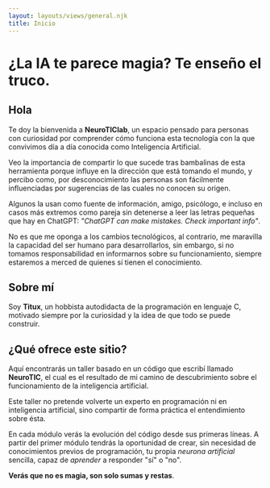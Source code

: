 ```yaml
---
layout: layouts/views/general.njk
title: Inicio
---
```


# ¿La IA te parece magia? Te enseño el truco.

## Hola

Te doy la bienvenida a **NeuroTIClab**, un espacio pensado para personas con curiosidad por comprender cómo funciona
esta tecnología con la que convivimos día a día conocida como Inteligencia Artificial.

Veo la importancia de compartir lo que sucede tras bambalinas de esta herramienta porque influye en la dirección que
está tomando el mundo, y percibo como, por desconocimiento las personas son fácilmente influenciadas por sugerencias
de las cuales no conocen su origen.

Algunos la usan como fuente de información, amigo, psicólogo, e incluso en casos más extremos como pareja sin
detenerse a leer las letras pequeñas que hay en ChatGPT: *"ChatGPT can make mistakes. Check important info"*.

No es que me oponga a los cambios tecnológicos, al contrario, me maravilla la capacidad del ser humano
para desarrollarlos, sin embargo, si no tomamos responsabilidad en informarnos sobre su funcionamiento, siempre
estaremos a merced de quienes sí tienen el conocimiento.

## Sobre mí

Soy **Titux**, un hobbista autodidacta de la programación en lenguaje C, motivado siempre por la curiosidad y la idea
de que todo se puede construir.

## ¿Qué ofrece este sitio?

Aquí encontrarás un taller basado en un código que escribí llamado **NeuroTIC**, el cual es el resultado de mi camino
de descubrimiento sobre el funcionamiento de la inteligencia artificial.

Este taller no pretende volverte un experto en programación ni en inteligencia artificial, sino compartir de forma
práctica el entendimiento sobre ésta.

En cada módulo verás la evolución del código desde sus primeras líneas. A partir del primer módulo tendrás la
oportunidad de crear, sin necesidad de conocimientos previos de programación, tu propia *neurona artificial* sencilla,
capaz de *aprender* a responder "sí" o "no".

**Verás que no es magia, son solo sumas y restas**.
